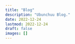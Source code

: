 ```yaml
---
title: "Blog"
description: "Ubunchuu Blog."
date: 2022-12-24
lastmod: 2022-12-24
draft: false
images: []
---
```

